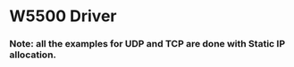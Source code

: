 <h1> W5500 Driver </h1>

<h3>
	Note: all the examples for UDP and TCP are done with Static IP allocation.
</h3>